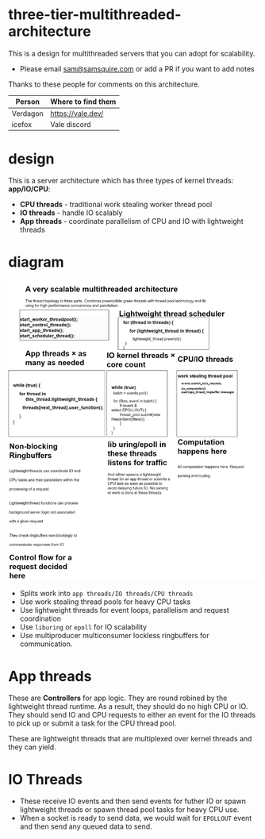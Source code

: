 # three-tier-multithreaded-architecture

This is a design for multithreaded servers that you can adopt for scalability.

* Please email sam@samsquire.com or add a PR if you want to add notes

Thanks to these people for comments on this architecture.

|Person|Where to find them|
|---|---|
|Verdagon|https://vale.dev/|
|icefox|Vale discord|

# design

This is a server architecture which has three types of kernel threads: **app/IO/CPU**:
 * **CPU threads** - traditional work stealing worker thread pool 
 * **IO threads** - handle IO scalably
 * **App threads** - coordinate parallelism of CPU and IO with lightweight threads




# diagram

![NonblockingRuntime.drawio.png](NonblockingRuntime.drawio.png)

* Splits work into `app threads/IO threads/CPU threads`
* Use work stealing thread pools for heavy CPU tasks
* Use lightweight threads for event loops, parallelism and request coordination
* Use `liburing` or `epoll` for IO scalability
* Use multiproducer multiconsumer lockless ringbuffers for communication.

 # App threads

These are **Controllers** for app logic. They are round robined by the lightweight thread runtime. As a result, they should do no high CPU or IO. They should send IO and CPU requests to either an event for the IO threads to pick up or submit a task for the CPU thread pool. 

These are lightweight threads that are multiplexed over kernel threads and they can yield.

# IO Threads

* These receive IO events and then send events for futher IO or spawn lightweight threads or spawn thread pool tasks for heavy CPU use. 
* When a socket is ready to send data, we would wait for `EPOLLOUT` event and then send any queued data to send.
